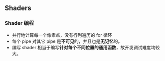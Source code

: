 ## Shaders

### Shader 编程
* 并行地计算每一个像素点，没有行列遍历的 for 循环
* 每个 pipe 对其它 pipe 是**不可见**的，并且也是**无记忆**的。
* 编写 shader 相当于编写**针对每个不同位置的通用函数**，故开发调试难度均较大。
